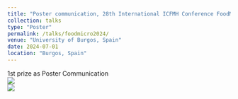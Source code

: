 ```yaml
---
title: "Poster communication, 28th International ICFMH Conference FoodMicro2024"
collection: talks
type: "Poster"
permalink: /talks/foodmicro2024/
venue: "University of Burgos, Spain"
date: 2024-07-01
location: "Burgos, Spain"
---
```

1st prize as Poster Communication
<br/><img src='/images/FoodMicro2024_1'>
<br/><img src='/images/FoodMicro2024_3'>
